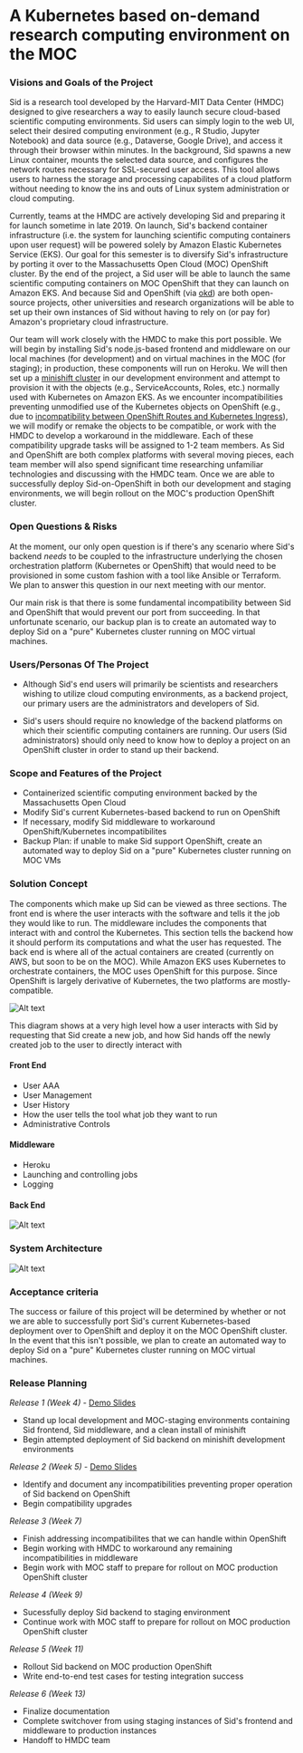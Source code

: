 # A Kubernetes based on-demand research computing environment on the MOC

### Visions and Goals of the Project
Sid is a research tool developed by the Harvard-MIT Data Center (HMDC) designed to give researchers a way to easily launch secure cloud-based scientific computing environments. Sid users can simply login to the web UI, select their desired computing environment (e.g., R Studio, Jupyter Notebook) and data source (e.g., Dataverse, Google Drive), and access it through their browser within minutes. In the background, Sid spawns a new Linux container, mounts the selected data source, and configures the network routes necessary for SSL-secured user access. This tool allows users to harness the storage and processing capabilites of a cloud platform without needing to know the ins and outs of Linux system administration or cloud computing.

Currently, teams at the HMDC are actively developing Sid and preparing it for launch sometime in late 2019. On launch, Sid's backend container infrastructure (i.e. the system for launching scientific computing containers upon user request) will be powered solely by Amazon Elastic Kubernetes Service (EKS). Our goal for this semester is to diversify Sid's infrastructure by porting it over to the Massachusetts Open Cloud (MOC) OpenShift cluster. By the end of the project, a Sid user will be able to launch the same scientific computing containers on MOC OpenShift that they can launch on Amazon EKS. And because Sid and OpenShift (via [okd](https://www.okd.io/)) are both open-source projects, other universities and research organizations will be able to set up their own instances of Sid without having to rely on (or pay for) Amazon's proprietary cloud infrastructure.

Our team will work closely with the HMDC to make this port possible. We will begin by installing Sid's node.js-based frontend and middleware on our local machines (for development) and on virtual machines in the MOC (for staging); in production, these components will run on Heroku. We will then set up a [minishift cluster](https://www.okd.io/minishift/) in our development environment and attempt to provision it with the objects (e.g., ServiceAccounts, Roles, etc.) normally used with Kubernetes on Amazon EKS. As we encounter incompatibilities preventing unmodified use of the Kubernetes objects on OpenShift (e.g., due to [incompatibility between OpenShift Routes and Kubernetes Ingress](https://blog.openshift.com/kubernetes-ingress-vs-openshift-route/)), we will modify or remake the objects to be compatible, or work with the HMDC to develop a workaround in the middleware. Each of these compatibility upgrade tasks will be assigned to 1-2 team members. As Sid and OpenShift are both complex platforms with several moving pieces, each team member will also spend significant time researching unfamiliar technologies and discussing with the HMDC team. Once we are able to successfully deploy Sid-on-OpenShift in both our development and staging environments, we will begin rollout on the MOC's production OpenShift cluster. 

### Open Questions & Risks
At the moment, our only open question is if there's any scenario where Sid's backend *needs* to be coupled to the infrastructure underlying the chosen orchestration platform (Kubernetes or OpenShift) that would need to be provisioned in some custom fashion with a tool like Ansible or Terraform. We plan to answer this question in our next meeting with our mentor.

Our main risk is that there is some fundamental incompatibility between Sid and OpenShift that would prevent our port from succeeding. In that unfortunate scenario, our backup plan is to create an automated way to deploy Sid on a "pure" Kubernetes cluster running on MOC virtual machines.

### Users/Personas Of The Project
- Although Sid's end users will primarily be scientists and researchers wishing to utilize cloud computing environments, as a backend project, our primary users are the administrators and developers of Sid.

- Sid's users should require no knowledge of the backend platforms on which their scientific computing containers are running. Our users (Sid administrators) should only need to know how to deploy a project on an OpenShift cluster in order to stand up their backend.

### Scope and Features of the Project
- Containerized scientific computing environment backed by the Massachusetts Open Cloud
- Modify Sid's current Kubernetes-based backend to run on OpenShift
- If necessary, modify Sid middleware to workaround OpenShift/Kubernetes incompatibilites
- Backup Plan: if unable to make Sid support OpenShift, create an automated way to deploy Sid on a "pure" Kubernetes cluster running on MOC VMs

### Solution Concept
The components which make up Sid can be viewed as three sections.  The front end is where the user interacts with the software and tells it the job they would like to run.  The middleware includes the components that interact with and control the Kubernetes. This section tells the backend how it should perform its computations and what the user has requested. The back end is where all of the actual containers are created (currently on AWS, but soon to be on the MOC). While Amazon EKS uses Kubernetes to orchestrate containers, the MOC uses OpenShift for this purpose. Since OpenShift is largely derivative of Kubernetes, the two platforms are mostly-compatible.

![Alt text](https://github.com/BU-NU-CLOUD-F19/A_Kubernetes_based_on-demand_research_computing_environment_on_the_MOC/blob/master/images/front_middle_back.png)

This diagram shows at a very high level how a user interacts with Sid by requesting that Sid create a new job, and how Sid hands off the newly created job to the user to directly interact with

#### Front End 
- User AAA
- User Management
- User History
- How the user tells the tool what job they want to run
- Administrative Controls

#### Middleware 
- Heroku
- Launching and controlling jobs
- Logging

#### Back End 
![Alt text](https://github.com/BU-NU-CLOUD-F19/A_Kubernetes_based_on-demand_research_computing_environment_on_the_MOC/blob/master/images/layers.png)

### System Architecture
![Alt text](https://github.com/BU-NU-CLOUD-F19/A_Kubernetes_based_on-demand_research_computing_environment_on_the_MOC/blob/master/images/diagram.png)

### Acceptance criteria
The success or failure of this project will be determined by whether or not we are able to successfully port Sid's current Kubernetes-based deployment over to OpenShift and deploy it on the MOC OpenShift cluster. In the event that this isn't possible, we plan to create an automated way to deploy Sid on a "pure" Kubernetes cluster running on MOC virtual machines.

### Release Planning
*Release 1 (Week 4)* - [Demo Slides](https://docs.google.com/presentation/d/1tONxR0E2NzLYkqCQG6fzuDhMQk2QpP-2fmViq-Ou81M/edit?usp=sharing)
- Stand up local development and MOC-staging environments containing Sid frontend, Sid middleware, and a clean install of minishift
- Begin attempted deployment of Sid backend on minishift development environments
  
 *Release 2 (Week 5)* - [Demo Slides](https://docs.google.com/presentation/d/1q-JB5S5ALB6MFz91jiJ9DxOGtkPKCC74TCi_kamO8As/edit?usp=sharing)
- Identify and document any incompatibilities preventing proper operation of Sid backend on OpenShift
- Begin compatibility upgrades

*Release 3 (Week 7)*
- Finish addressing incompatibilites that we can handle within OpenShift
- Begin working with HMDC to workaround any remaining incompatibilities in middleware
- Begin work with MOC staff to prepare for rollout on MOC production OpenShift cluster
    
*Release 4 (Week 9)*
- Sucessfully deploy Sid backend to staging environment
- Continue work with MOC staff to prepare for rollout on MOC production OpenShift cluster
    
*Release 5 (Week 11)*
- Rollout Sid backend on MOC production OpenShift
- Write end-to-end test cases for testing integration success
    
*Release 6 (Week 13)*
- Finalize documentation
- Complete switchover from using staging instances of Sid's frontend and middleware to production instances
- Handoff to HMDC team
